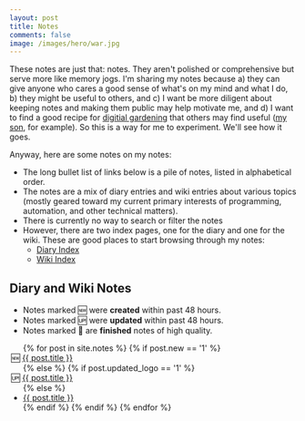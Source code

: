 ```yaml
---
layout: post
title: Notes
comments: false
image: /images/hero/war.jpg
---
```


These notes are just that: notes. They aren't polished or comprehensive but
serve more like memory jogs. I'm sharing my notes because a) they can give
anyone who cares a good sense of what's on my mind and what I do, b) they might
be useful to others, and c) I want be more diligent about keeping notes and
making them public may help motivate me, and d) I want to find a good recipe for
[digitial gardening](https://christiantietze.de/posts/2020/05/digital-gardening/) that
others may find useful ([my son](http://sean.dondley.com), for example). So this
is a way for me to experiment. We'll see how it goes.

Anyway, here are some notes on my notes:

* The long bullet list of links below is a pile of notes, listed in alphabetical
  order.
* The notes are a mix of diary entries and wiki entries about various topics
  (mostly geared toward my current primary interests of programming, automation,
  and other technical matters).
* There is currently no way to search or filter the notes
* However, there are two index pages, one for the diary and one for the wiki.
  These are good places to start browsing through my notes:
  * [Diary Index](/diary)
  * [Wiki Index](/index/)

## Diary and Wiki Notes

* <span style="display: block">Notes marked 🆕 were <b>created</b> within past 48 hours.</span>
* <span style="display: block">Notes marked 🆙 were <b>updated</b> within past 48 hours.</span>
* <span style="display: block">Notes marked 🏁 are <b>finished</b> notes of high quality.</span>

<ul>
{% for post in site.notes %}
    {% if post.new == '1' %}
      <span style="display: block; margin-left: -1.5em">🆕 <a href="{{ post.url }}">{{ post.title }}</a></span>
    {% else %}
      {% if post.updated_logo == '1' %}
        <span style="display: block; margin-left: -1.5em">🆙 <a href="{{ post.url }}">{{ post.title }}</a></span>
      {% else %}
        <li>
          <a href="{{ post.url }}">{{ post.title }}</a>
        </li>
      {% endif %}
    {% endif %}
{% endfor %}
</ul>
